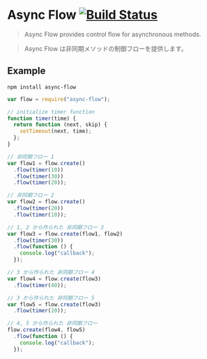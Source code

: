 # Async Flow [![Build Status](https://secure.travis-ci.org/ww24/async-flow.png?branch=master)](http://travis-ci.org/ww24/async-flow)

> Async Flow provides control flow for asynchronous methods.

> Async Flow は非同期メソッドの制御フローを提供します。

## Example
`npm install async-flow`

```js
var flow = require("async-flow");

// initialize timer function
function timer(time) {
  return function (next, skip) {
    setTimeout(next, time);
  };
}

// 非同期フロー 1
var flow1 = flow.create()
  .flow(timer(10))
  .flow(timer(30))
  .flow(timer(20));

// 非同期フロー 2
var flow2 = flow.create()
  .flow(timer(20))
  .flow(timer(10));

// 1, 2 から作られた 非同期フロー 3
var flow3 = flow.create(flow1, flow2)
  .flow(timer(30))
  .flow(function () {
    console.log("callback");
  });

// 3 から作られた 非同期フロー 4
var flow4 = flow.create(flow3)
  .flow(timer(40));

// 3 から作られた 非同期フロー 5
var flow5 = flow.create(flow3)
  .flow(timer(20));

// 4, 5 から作られた 非同期フロー
flow.create(flow4, flow5)
  .flow(function () {
    console.log("callback");
  });
```
